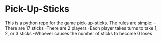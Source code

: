 # Pick-Up-Sticks
This is a python repo for the game pick-up-sticks.
The rules are simple:
-There are 17 sticks
-There are 2 players
-Each player takes turns to take 1, 2, or 3 sticks
-Whoever causes the number of sticks to become 0 loses
